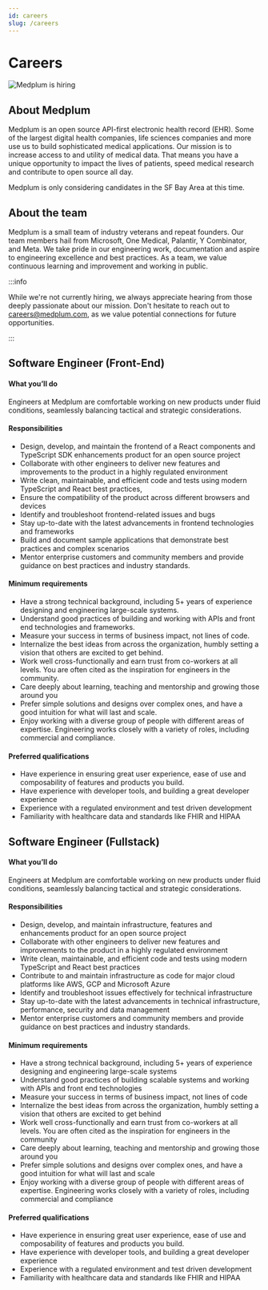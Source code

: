 ```yaml
---
id: careers
slug: /careers
---
```


# Careers

![Medplum is hiring](/img/hiring.webp)

## About Medplum

Medplum is an open source API-first electronic health record (EHR). Some of the largest digital health companies, life sciences companies and more use us to build sophisticated medical applications. Our mission is to increase access to and utility of medical data. That means you have a unique opportunity to impact the lives of patients, speed medical research and contribute to open source all day.

Medplum is only considering candidates in the SF Bay Area at this time.

## About the team

Medplum is a small team of industry veterans and repeat founders. Our team members hail from Microsoft, One Medical, Palantir, Y Combinator, and Meta. We take pride in our engineering work, documentation and aspire to engineering excellence and best practices. As a team, we value continuous learning and improvement and working in public.

:::info

While we're not currently hiring, we always appreciate hearing from those deeply passionate about our mission. Don't hesitate to reach out to careers@medplum.com, as we value potential connections for future opportunities.

:::

## Software Engineer (Front-End)

#### What you’ll do

Engineers at Medplum are comfortable working on new products under fluid conditions, seamlessly balancing tactical and strategic considerations.

#### Responsibilities

- Design, develop, and maintain the frontend of a React components and TypeScript SDK enhancements product for an open source project
- Collaborate with other engineers to deliver new features and improvements to the product in a highly regulated environment
- Write clean, maintainable, and efficient code and tests using modern TypeScript and React best practices,
- Ensure the compatibility of the product across different browsers and devices
- Identify and troubleshoot frontend-related issues and bugs
- Stay up-to-date with the latest advancements in frontend technologies and frameworks
- Build and document sample applications that demonstrate best practices and complex scenarios
- Mentor enterprise customers and community members and provide guidance on best practices and industry standards.

#### Minimum requirements

- Have a strong technical background, including 5+ years of experience designing and engineering large-scale systems.
- Understand good practices of building and working with APIs and front end technologies and frameworks.
- Measure your success in terms of business impact, not lines of code.
- Internalize the best ideas from across the organization, humbly setting a vision that others are excited to get behind.
- Work well cross-functionally and earn trust from co-workers at all levels. You are often cited as the inspiration for engineers in the community.
- Care deeply about learning, teaching and mentorship and growing those around you
- Prefer simple solutions and designs over complex ones, and have a good intuition for what will last and scale.
- Enjoy working with a diverse group of people with different areas of expertise. Engineering works closely with a variety of roles, including commercial and compliance.

#### Preferred qualifications

- Have experience in ensuring great user experience, ease of use and composability of features and products you build.
- Have experience with developer tools, and building a great developer experience
- Experience with a regulated environment and test driven development
- Familiarity with healthcare data and standards like FHIR and HIPAA

## Software Engineer (Fullstack)

#### What you’ll do

Engineers at Medplum are comfortable working on new products under fluid conditions, seamlessly balancing tactical and strategic considerations.

#### Responsibilities

- Design, develop, and maintain infrastructure, features and enhancements product for an open source project
- Collaborate with other engineers to deliver new features and improvements to the product in a highly regulated environment
- Write clean, maintainable, and efficient code and tests using modern TypeScript and React best practices
- Contribute to and maintain infrastructure as code for major cloud platforms like AWS, GCP and Microsoft Azure
- Identify and troubleshoot issues effectively for technical infrastructure
- Stay up-to-date with the latest advancements in technical infrastructure, performance, security and data management
- Mentor enterprise customers and community members and provide guidance on best practices and industry standards.

#### Minimum requirements

- Have a strong technical background, including 5+ years of experience designing and engineering large-scale systems
- Understand good practices of building scalable systems and working with APIs and front end technologies
- Measure your success in terms of business impact, not lines of code
- Internalize the best ideas from across the organization, humbly setting a vision that others are excited to get behind
- Work well cross-functionally and earn trust from co-workers at all levels. You are often cited as the inspiration for engineers in the community
- Care deeply about learning, teaching and mentorship and growing those around you
- Prefer simple solutions and designs over complex ones, and have a good intuition for what will last and scale
- Enjoy working with a diverse group of people with different areas of expertise. Engineering works closely with a variety of roles, including commercial and compliance

#### Preferred qualifications

- Have experience in ensuring great user experience, ease of use and composability of features and products you build.
- Have experience with developer tools, and building a great developer experience
- Experience with a regulated environment and test driven development
- Familiarity with healthcare data and standards like FHIR and HIPAA
